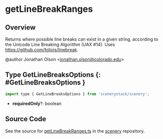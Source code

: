 # getLineBreakRanges

## Overview

Returns where possible line breaks can exist in a given string, according to the
Unicode Line Breaking Algorithm (UAX #14). Uses https://github.com/foliojs/linebreak.

@author Jonathan Olson &lt;jonathan.olson@colorado.edu&gt;

## Type GetLineBreaksOptions {: #GetLineBreaksOptions }


```js
import type { GetLineBreaksOptions } from 'scenerystack/scenery';
```
- **requiredOnly**?: <span style="color: hsla(calc(var(--md-hue) + 180deg),80%,40%,1);">boolean</span>




## Source Code

See the source for [getLineBreakRanges.ts](https://github.com/phetsims/scenery/blob/main/js/util/getLineBreakRanges.ts) in the [scenery](https://github.com/phetsims/scenery) repository.

